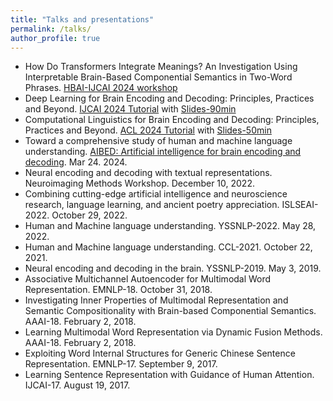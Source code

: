 ```yaml
---
title: "Talks and presentations"
permalink: /talks/
author_profile: true
---
```

- How Do Transformers Integrate Meanings? An Investigation Using Interpretable Brain-Based Componential Semantics in Two-Word Phrases. [HBAI-IJCAI 2024 workshop](https://hbai2024.github.io/)
- Deep Learning for Brain Encoding and Decoding: Principles, Practices and Beyond. [IJCAI 2024 Tutorial](https://ijcai24.org/tutorials/) with [Slides-90min](https://drive.google.com/file/d/1gcJDCklWaV29tSXZ5x4TpVDWoqCc-rTm/view?usp=sharing)
- Computational Linguistics for Brain Encoding and Decoding: Principles, Practices and Beyond. [ACL 2024 Tutorial](https://2024.aclweb.org/program/tutorials/) with [Slides-50min](https://drive.google.com/file/d/1gcJDCklWaV29tSXZ5x4TpVDWoqCc-rTm/view?usp=sharing)
- Toward a comprehensive study of human and machine language understanding. [AIBED: Artificial intelligence for brain encoding and decoding](https://sites.google.com/view/aibed2024/home). Mar 24. 2024.
- Neural encoding and decoding with textual representations. Neuroimaging Methods Workshop. December 10, 2022.
- Combining cutting-edge artificial intelligence and neuroscience research, language learning, and ancient poetry
appreciation. ISLSEAI-2022. October 29, 2022.
- Human and Machine language understanding. YSSNLP-2022. May 28, 2022.
- Human and Machine language understanding. CCL-2021. October 22, 2021.
- Neural encoding and decoding in the brain. YSSNLP-2019. May 3, 2019.
- Associative Multichannel Autoencoder for Multimodal Word Representation. EMNLP-18. October 31, 2018.
- Investigating Inner Properties of Multimodal Representation and Semantic Compositionality with Brain-based Componential Semantics. AAAI-18. February 2, 2018.
- Learning Multimodal Word Representation via Dynamic Fusion Methods. AAAI-18. February 2, 2018.
- Exploiting Word Internal Structures for Generic Chinese Sentence Representation. EMNLP-17. September 9, 2017.
- Learning Sentence Representation with Guidance of Human Attention. IJCAI-17. August 19, 2017.
